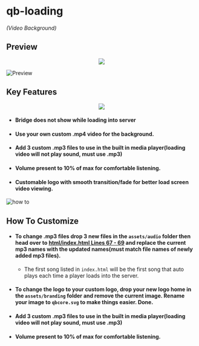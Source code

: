 # qb-loading 
*(Video Background)*

## Preview
<div align="middle">
    <img width="auto" src="https://user-images.githubusercontent.com/91661118/154784761-d9e1a3de-3f34-47dc-afc2-0aecb6d17042.png"/>
</div>

![Preview](https://media.giphy.com/media/9uXOxGSDdZebChu28r/giphy.gif)

## Key Features
<div align="middle">
    <img width="auto" src="https://user-images.githubusercontent.com/91661118/154636617-a2ad4c09-4b60-4438-832a-ed1c505b52ea.png"/>
</div>

* #### Bridge does not show while loading into server
* #### Use your own custom .mp4 video for the background.
* #### Add 3 custom .mp3 files to use in the built in media player(loading video will not play sound, must use .mp3)
* #### Volume present to 10% of max for comfortable listening.
* #### Customable logo with smooth transition/fade for better load screen video viewing. 


![how to](https://cdn-icons-png.flaticon.com/512/5360/5360954.png)

## How To Customize

* #### To change .mp3 files drop 3 new files in the `assets/audio` folder then head over to [html/index.html Lines 67 - 69](https://github.com/OfficerMills/qb-loading/blob/main/qb-loading-main%2Fhtml%2Findex.html#L67-L69) and replace the current mp3 names with the updated names(must match file names of newly added mp3 files).
  * The first song listed in `index.html` will be the first song that auto plays each time a player loads into the server.
* #### To change the logo to your custom logo, drop your new logo home in the `assets/branding` folder and remove the current image. Rename your image to `qbcore.svg` to make things easier. Done.
* #### Add 3 custom .mp3 files to use in the built in media player(loading video will not play sound, must use .mp3)
* #### Volume present to 10% of max for comfortable listening.
